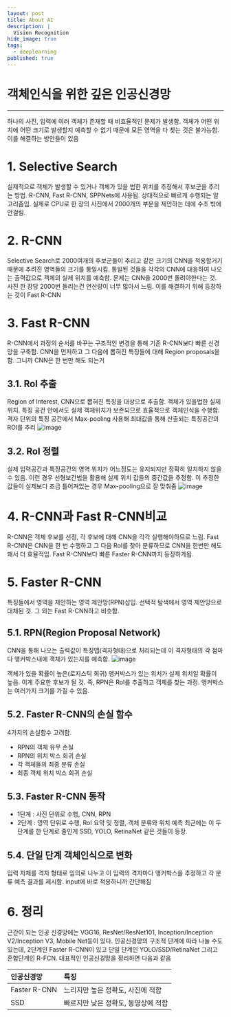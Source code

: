 ```yaml
---
layout: post
title: About AI
description: |
  Vision Recognition
hide_image: true
tags:
  - deeplearning
published: true
---
```


# 객체인식을 위한 깊은 인공신경망
* * *
하나의 사진, 입력에 여러 객체가 존재할 때 비효율적인 문제가 발생함. 객체가 어떤 위치에 어떤 크기로 발생할지 예측할 수 없기 때문에 모든 영역을
다 찾는 것은 불가능함. 이를 해결하는 방안들이 있음

# 1. Selective Search
실제적으로 객체가 발생할 수 있거나 객체가 있을 법한 위치를 추정해서 후보군을 추리는 방법. R-CNN, Fast R-CNN, SPPNets에 사용됨.
상대적으로 빠르게 수행되는 알고리즘임. 실제로 CPU로 한 장의 사진에서 2000개의 부분을 제안하는 데에 수초 밖에 안걸림.

# 2. R-CNN
Selective Search로 2000여개의 후보군들이 추리고 같은 크기의 CNN을 적용할거기 때문에 추려진 영역들의 크기를 통일시킴. 
통일된 것들을 각각의 CNN에 대응하여 나오는 출력값으로 객체의 실제 위치를 예측함. 문제는 CNN을 2000번 돌려야한다는 것. 사진 한 장당 
2000번 돌리는건 연산량이 너무 많아서 느림. 이를 해결하기 위해 등장하는 것이 Fast R-CNN

# 3. Fast R-CNN
R-CNN에서 과정의 순서를 바꾸는 구조적인 변경을 통해 기존 R-CNN보다 빠른 신경망을 구축함. CNN을 먼저하고 그 다음에 뽑혀진 특징들에 대해
Region proposals을 함. 그니까 CNN은 한 번만 해도 되는거

## 3.1. RoI 추출
Region of Interest, CNN으로 뽑혀진 특징을 대상으로 추출함. 객체가 있을법한 실제 위치. 특징 공간 안에서도 실제 객체위치가 보존되므로
효율적으로 객체인식을 수행함.
격자 단위의 특징 공간에서 Max-pooling 사용해 최대값을 통해 산출되는 특징공간의 ROI를 추리
![image](https://user-images.githubusercontent.com/69246778/129175950-c06069db-9baf-41c9-b74c-506c497b9bfc.png)

## 3.2. RoI 정렬
실제 입력공간과 특징공간의 영역 위치가 어느정도는 유지되지만 정확히 일치하지 않을 수 있음. 이런 경우 선형보간법을 활용해 
실제 위치 값들의 중간값을 추정함. 이 추정한 값들이 실제보다 조금 틀어져있는 경우 Max-pooling으로 잘 맞춰줌
![image](https://user-images.githubusercontent.com/69246778/129176319-20de89fe-2094-43c3-9656-5e2ce42f50a3.png)

# 4. R-CNN과 Fast R-CNN비교
R-CNN은 객체 후보를 선정, 각 후보에 대해 CNN을 각각 실행해야하므로 느림. Fast R-CNN은 CNN을 한 번 수행하고 그 다음 RoI를 찾아 분류하므로
CNN을 한번만 해도돼서 더 효율적임. Fast R-CNN보다 빠른 Faster R-CNN까지 등장하게됨. 

# 5. Faster R-CNN
특징들에서 영역을 제안하는 영역 제안망(RPN)삽입. 선택적 탐색에서 영역 제안망으로 대체된 것. 그 외는 Fast R-CNN하고 비슷함.

## 5.1. RPN(Region Proposal Network)
CNN을 통해 나오는 출력값이 특징맵(격자형태)으로 처리되는데 이 격자형태의 각 점마다 앵커박스내에 객체가 있는지를 예측함.
![image](https://user-images.githubusercontent.com/69246778/129177985-2e025937-6452-47a3-a65c-91a1d354f03b.png)   
   
객체가 있을 확률이 높은(로지스틱 회귀) 앵커박스가 있는 위치가 실제 위치일 확률이 높음. 이게 주요한 후보가 될 것. 
즉, RPN은 RoI를 추출하고 객체를 찾는 과정. 앵커박스는 여러가지 크기를 가질 수 있음.

## 5.2. Faster R-CNN의 손실 함수
4가지의 손실함수 고려함.
* RPN의 객체 유무 손실
* RPN의 위치 박스 회귀 손실
* 각 객체들의 최종 분류 손실
* 최종 객체 위치 박스 회귀 손실

## 5.3. Faster R-CNN 동작
- 1단계 : 사진 단위로 수행, CNN, RPN
- 2단계 : 영역 단위로 수행, RoI 요약 및 정렬, 객체 분류와 위치 예측
최근에는 이 두 단계를 한 단계로 줄인게 SSD, YOLO, RetinaNet 같은 것들이 등장. 

## 5.4. 단일 단계 객체인식으로 변화
입력 자체를 격자 형태로 임의로 나누고 이 입력의 격자마다 앵커박스를 추정하고 각 분류 예측 결과를 제시함. input에 바로 적용하니까 간단해짐

# 6. 정리
근간이 되는 인공 신경망에는 VGG16, ResNet/ResNet101, Inception/Inception V2/Inception V3, Mobile Net등이 있다.
인공신경망의 구조적 단계에 따라 나눌 수도 있는데, 2단계인 Faster R-CNN이 있고 단일 단계인 YOLO/SSD/RetinaNet 그리고 혼합단계인 R-FCN.
대표적인 인공신경망을 정리하면 다음과 같음

|인공신경망 | 특징|
|:---------|:----|
|Faster R-CNN|느리지만 높은 정확도, 사진에 적합|
|SSD|빠르지만 낮은 정확도, 동영상에 적합|


